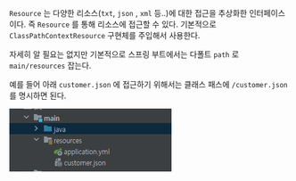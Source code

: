 
`Resource` 는 다양한 리소스(`txt`, `json` , `xml` 등..)에 대한 접근을 추상화한 인터페이스이다. 즉 `Resource` 를 통해 리소스에 접근할 수 있다. 기본적으로 `ClassPathContextResource` 구현체를 주입해서 사용한다.

자세히 알 필요는 없지만 기본적으로 스프링 부트에서는 다폴트 `path` 로  `main/resources` 잡는다.

예를 들어 아래 `customer.json` 에 접근하기 위해서는 클래스 패스에 `/customer.json` 를 명시하면 된다.

![[Pasted image 20231119174958.png]](images/Pasted%20image%2020231119174958.png)

